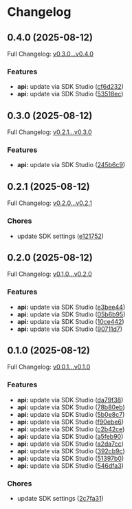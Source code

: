 # Changelog

## 0.4.0 (2025-08-12)

Full Changelog: [v0.3.0...v0.4.0](https://github.com/chimpanze/taggy-typescript/compare/v0.3.0...v0.4.0)

### Features

* **api:** update via SDK Studio ([cf6d232](https://github.com/chimpanze/taggy-typescript/commit/cf6d2321cb5fafbb6869d460d3803fdeb2391a63))
* **api:** update via SDK Studio ([53518ec](https://github.com/chimpanze/taggy-typescript/commit/53518ec9b7e4631d81a6ec8317bae0f5c6b81b37))

## 0.3.0 (2025-08-12)

Full Changelog: [v0.2.1...v0.3.0](https://github.com/chimpanze/taggy-typescript/compare/v0.2.1...v0.3.0)

### Features

* **api:** update via SDK Studio ([245b6c9](https://github.com/chimpanze/taggy-typescript/commit/245b6c9ca15f8b4faa5c9890f9c5a25b6013fba3))

## 0.2.1 (2025-08-12)

Full Changelog: [v0.2.0...v0.2.1](https://github.com/chimpanze/taggy-typescript/compare/v0.2.0...v0.2.1)

### Chores

* update SDK settings ([e121752](https://github.com/chimpanze/taggy-typescript/commit/e12175273d8a83c1f212929f37225b0b1e1cbacf))

## 0.2.0 (2025-08-12)

Full Changelog: [v0.1.0...v0.2.0](https://github.com/chimpanze/taggy-typescript/compare/v0.1.0...v0.2.0)

### Features

* **api:** update via SDK Studio ([e3bee44](https://github.com/chimpanze/taggy-typescript/commit/e3bee44d601cd4eeb04f0be321956d7f76018652))
* **api:** update via SDK Studio ([05b6b95](https://github.com/chimpanze/taggy-typescript/commit/05b6b95637955e8e6c348cf7557e45e24d2f58d5))
* **api:** update via SDK Studio ([10ce442](https://github.com/chimpanze/taggy-typescript/commit/10ce44231087b97221d401f1a59fab8d72faeff8))
* **api:** update via SDK Studio ([90711d7](https://github.com/chimpanze/taggy-typescript/commit/90711d7f1e3a034c0a03eb8da436648b73319808))

## 0.1.0 (2025-08-12)

Full Changelog: [v0.0.1...v0.1.0](https://github.com/chimpanze/taggy-typescript/compare/v0.0.1...v0.1.0)

### Features

* **api:** update via SDK Studio ([da79f38](https://github.com/chimpanze/taggy-typescript/commit/da79f386cb7becc5a6ad2177de9d20c3fe44daff))
* **api:** update via SDK Studio ([78b80eb](https://github.com/chimpanze/taggy-typescript/commit/78b80eb2dc38c33cbc312720d74436037c1bf437))
* **api:** update via SDK Studio ([5b0e8c7](https://github.com/chimpanze/taggy-typescript/commit/5b0e8c7e953d8a09c22984042786a39456d335bd))
* **api:** update via SDK Studio ([f90ebe6](https://github.com/chimpanze/taggy-typescript/commit/f90ebe644c39ab383f7ab1734ac14c9a9ede12b0))
* **api:** update via SDK Studio ([c2b42ce](https://github.com/chimpanze/taggy-typescript/commit/c2b42ce4f6a434b9e246fad80f2f782ea4294b51))
* **api:** update via SDK Studio ([a5feb90](https://github.com/chimpanze/taggy-typescript/commit/a5feb90e7559a4b0c05bf17902af872192054070))
* **api:** update via SDK Studio ([a2da7cc](https://github.com/chimpanze/taggy-typescript/commit/a2da7ccb9e1f767f7b4965b59260310bd2cb698b))
* **api:** update via SDK Studio ([392cb9c](https://github.com/chimpanze/taggy-typescript/commit/392cb9c82d23f02d521116c7e10150e40b85aa2b))
* **api:** update via SDK Studio ([51397b0](https://github.com/chimpanze/taggy-typescript/commit/51397b0f5a60e9ab45f30da94209c10c4adcc197))
* **api:** update via SDK Studio ([546dfa3](https://github.com/chimpanze/taggy-typescript/commit/546dfa352b779a70c2667f2e03bc70a0320e2428))


### Chores

* update SDK settings ([2c7fa31](https://github.com/chimpanze/taggy-typescript/commit/2c7fa31465b85560a934ec3bf00a3a0b0cf828dc))
